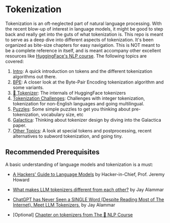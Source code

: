 

# Tokenization

Tokenization is an oft-neglected part of natural language processing. With the recent blow-up of interest in language models, it might be good to step back and really get into the guts of what tokenization is. This repo is meant to serve as a deep dive into different aspects of tokenization. It's been organized as bite-size chapters for easy navigation. This is NOT meant to be a complete reference in itself, and is meant accompany other excellent resources like [HuggingFace's NLP course](https://huggingface.co/learn/nlp-course/chapter6/1). The following topics are covered: 

1. [Intro](/1-intro/): A quick introduction on tokens and the different tokenization algorithms out there. 
2. [BPE](/2-bpe/): A closer look at the Byte-Pair Encoding tokenization algorithm and some variants. 
3. [🤗 Tokenizer](/3-hf-tokenizer/): The internals of HuggingFace tokenizers
4. [Tokenization Challenges](/4-tokenization-is-hard/): Challenges with integer tokenization, tokenization for non-English languages and going multilingual.
5. [Puzzles](/5-puzzles/): Some simple puzzles to get you thinking about pre-tokenization, vocabulary size, etc
6. [Galactica](/6-galactica/): Thinking about tokenizer design by diving into the Galactica paper.
7. [Other Topics](/7-misc/): A look at special tokens and postprocessing, recent alternatives to subword tokenization, and going tiny.

## Recommended Prerequisites
A basic understanding of language models and tokenization is a must: 
- [A Hackers' Guide to Language Models](https://youtu.be/jkrNMKz9pWU?si=y06_GUgoaG8_ASyd) by Hacker-in-Chief, Prof. Jeremy Howard
- [What makes LLM tokenizers different from each other?](https://youtu.be/rT6wVLEDC_w?si=v58zCYEIf0pheaEo) by Jay Alammar
- [ChatGPT has Never Seen a SINGLE Word (Despite Reading Most of The Internet). Meet LLM Tokenizers.](https://youtu.be/uSinkCeUg9U?si=P25RHVkMKlm-Qtd6) by Jay Alammar

- [Optional] [Chapter on tokenizers from The 🤗 NLP Course](https://huggingface.co/learn/nlp-course/chapter6/1)


